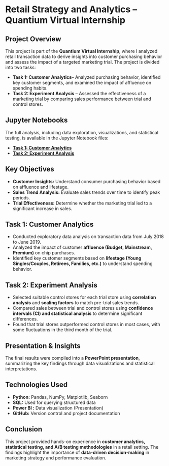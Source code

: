 # **Retail Strategy and Analytics – Quantium Virtual Internship**

## **Project Overview**
This project is part of the **Quantium Virtual Internship**, where I analyzed retail transaction data to derive insights into customer purchasing behavior and assess the impact of a targeted marketing trial. The project is divided into two tasks:  

- **Task 1: Customer Analytics**– Analyzed purchasing behavior, identified key customer segments, and examined the impact of affluence on spending habits.  
- **Task 2: Experiment Analysis** – Assessed the effectiveness of a marketing trial by comparing sales performance between trial and control stores.  
## **Jupyter Notebooks**
The full analysis, including data exploration, visualizations, and statistical testing, is available in the Jupyter Notebook files:

- [**Task 1: Customer Analytics**](https://github.com/rohithmx11/Quantium-retail-analysis/blob/main/Quantium_Task1.ipynb)  
- [**Task 2: Experiment Analysis**](https://github.com/rohithmx11/Quantium-retail-analysis/blob/main/quantium_task2.ipynb)  

## **Key Objectives**
- **Customer Insights:** Understand consumer purchasing behavior based on affluence and lifestage.  
- **Sales Trend Analysis:** Evaluate sales trends over time to identify peak periods.  
- **Trial Effectiveness:** Determine whether the marketing trial led to a significant increase in sales.  

## **Task 1: Customer Analytics**
- Conducted exploratory data analysis on transaction data from July 2018 to June 2019.  
- Analyzed the impact of customer **affluence (Budget, Mainstream, Premium)** on chip purchases.  
- Identified key customer segments based on **lifestage (Young Singles/Couples, Retirees, Families, etc.)** to understand spending behavior.  

## **Task 2: Experiment Analysis**
- Selected suitable control stores for each trial store using **correlation analysis** and **scaling factors** to match pre-trial sales trends.  
- Compared sales between trial and control stores using **confidence intervals (CI) and statistical analysis** to determine significant differences.  
- Found that trial stores outperformed control stores in most cases, with some fluctuations in the third month of the trial.  

## **Presentation & Insights**
The final results were compiled into a **PowerPoint presentation**, summarizing the key findings through data visualizations and statistical interpretations.  

## **Technologies Used**
- **Python:** Pandas, NumPy, Matplotlib, Seaborn  
- **SQL:** Used for querying structured data  
- **Power BI :** Data visualization (Presentation)
- **GitHub:** Version control and project documentation  


## **Conclusion**
This project provided hands-on experience in **customer analytics, statistical testing, and A/B testing methodologies** in a retail setting. The findings highlight the importance of **data-driven decision-making** in marketing strategy and performance evaluation.  

